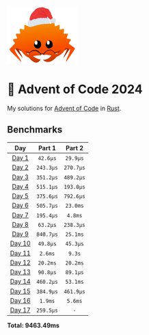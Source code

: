 <img src="./.assets/christmas_ferris.png" width="164">

# 🎄 Advent of Code 2024

My solutions for [Advent of Code](https://adventofcode.com/) in [Rust](https://www.rust-lang.org/).

<!--- advent_readme_stars table --->

<!--- benchmarking table --->
## Benchmarks

| Day | Part 1 | Part 2 |
| :---: | :---: | :---:  |
| [Day 1](./src/bin/01.rs) | `42.6µs` | `29.9µs` |
| [Day 2](./src/bin/02.rs) | `243.3µs` | `270.7µs` |
| [Day 3](./src/bin/03.rs) | `351.2µs` | `489.2µs` |
| [Day 4](./src/bin/04.rs) | `515.1µs` | `193.0µs` |
| [Day 5](./src/bin/05.rs) | `375.6µs` | `792.6µs` |
| [Day 6](./src/bin/06.rs) | `505.7µs` | `23.0ms` |
| [Day 7](./src/bin/07.rs) | `195.4µs` | `4.8ms` |
| [Day 8](./src/bin/08.rs) | `63.2µs` | `238.3µs` |
| [Day 9](./src/bin/09.rs) | `840.7µs` | `25.1ms` |
| [Day 10](./src/bin/10.rs) | `49.8µs` | `45.3µs` |
| [Day 11](./src/bin/11.rs) | `2.6ms` | `9.3s` |
| [Day 12](./src/bin/12.rs) | `20.2ms` | `20.2ms` |
| [Day 13](./src/bin/13.rs) | `90.8µs` | `89.1µs` |
| [Day 14](./src/bin/14.rs) | `460.2µs` | `53.1ms` |
| [Day 15](./src/bin/15.rs) | `384.9µs` | `461.9µs` |
| [Day 16](./src/bin/16.rs) | `1.9ms` | `5.6ms` |
| [Day 17](./src/bin/17.rs) | `259.5µs` | `-` |

**Total: 9463.49ms**
<!--- benchmarking table --->
